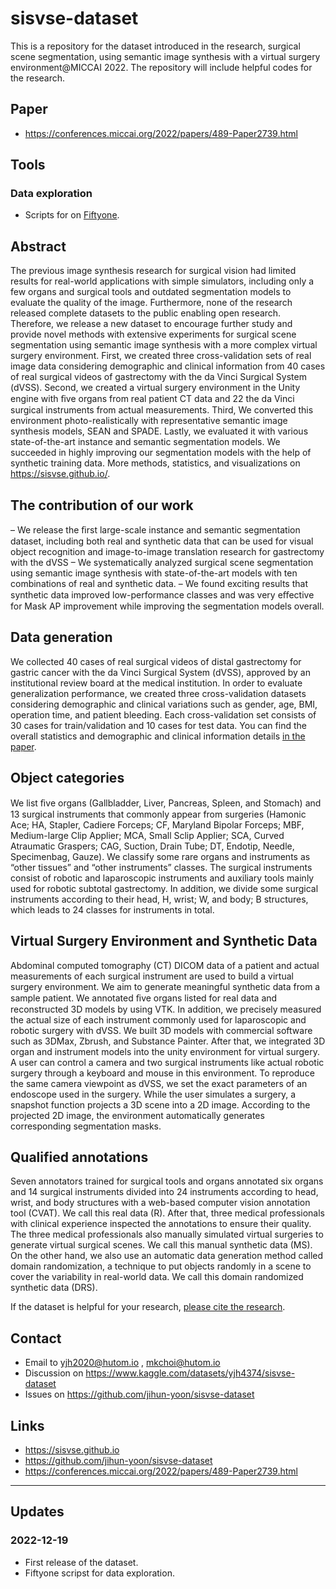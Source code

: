 # sisvse-dataset
This is a repository for the dataset introduced in the research, surgical scene segmentation, using semantic image synthesis with a virtual surgery environment@MICCAI 2022. The repository will include helpful codes for the research.

## Paper
- https://conferences.miccai.org/2022/papers/489-Paper2739.html

## Tools
### Data exploration
- Scripts for  on [Fiftyone](https://voxel51.com/docs/fiftyone/).

## Abstract
The previous image synthesis research for surgical vision had limited results for real-world applications with simple simulators, including only a few organs and surgical tools and outdated segmentation models to evaluate the quality of the image. Furthermore, none of the research released complete datasets to the public enabling open research. Therefore, we release a new dataset to encourage further study and provide novel methods with extensive experiments for surgical scene segmentation using semantic image synthesis with a more complex virtual surgery environment. First, we created three cross-validation sets of real image data considering demographic and clinical information from 40 cases of real surgical videos of gastrectomy with the da Vinci Surgical System (dVSS). Second, we created a virtual surgery environment in the Unity engine with ﬁve organs from real patient CT data and 22 the da Vinci surgical instruments from actual measurements. Third, We converted this environment photo-realistically with representative semantic image synthesis models, SEAN and SPADE. Lastly, we evaluated it with various state-of-the-art instance and semantic segmentation models. We succeeded in highly improving our segmentation models with the help of synthetic training data. More methods, statistics, and visualizations on https://sisvse.github.io/.

## The contribution of our work
 – We release the ﬁrst large-scale instance and semantic segmentation dataset, including both real and synthetic data that can be used for visual object recognition and image-to-image translation research for gastrectomy with the dVSS
 – We systematically analyzed surgical scene segmentation using semantic image synthesis with state-of-the-art models with ten combinations of real and synthetic data.
– We found exciting results that synthetic data improved low-performance classes and was very eﬀective for Mask AP improvement while improving the segmentation models overall.

## Data generation
We collected 40 cases of real surgical videos of distal gastrectomy for gastric cancer with the da Vinci Surgical System (dVSS), approved by an institutional review board at the medical institution. In order to evaluate generalization performance, we created three cross-validation datasets considering demographic and clinical variations such as gender, age, BMI, operation time, and patient bleeding. Each cross-validation set consists of 30 cases for train/validation and 10 cases for test data. You can find the overall statistics and demographic and clinical information details [in the paper](https://conferences.miccai.org/2022/papers/489-Paper2739.html).

## Object categories
We list ﬁve organs (Gallbladder, Liver, Pancreas, Spleen, and Stomach) and 13 surgical instruments that commonly appear from surgeries (Hamonic Ace; HA, Stapler, Cadiere Forceps; CF, Maryland Bipolar Forceps; MBF, Medium-large Clip Applier; MCA, Small Sclip Applier; SCA, Curved Atraumatic Graspers; CAG, Suction, Drain Tube; DT, Endotip, Needle, Specimenbag, Gauze). We classify some rare organs and instruments as “other tissues” and “other instruments” classes. The surgical instruments consist of robotic and laparoscopic instruments and auxiliary tools mainly used for robotic subtotal gastrectomy. In addition, we divide some surgical instruments according to their head, H, wrist; W, and body; B structures, which leads to 24 classes for instruments in total.

## Virtual Surgery Environment and Synthetic Data
Abdominal computed tomography (CT) DICOM data of a patient and actual measurements of each surgical instrument are used to build a virtual surgery environment. We aim to generate meaningful synthetic data from a sample patient. We annotated ﬁve organs listed for real data and reconstructed 3D models by using VTK. In addition, we precisely measured the actual size of each instrument commonly used for laparoscopic and robotic surgery with dVSS. We built 3D models with commercial software such as 3DMax, Zbrush, and Substance Painter. After that, we integrated 3D organ and instrument models into the unity environment for virtual surgery. A user can control a camera and two surgical instruments like actual robotic surgery through a keyboard and mouse in this environment. To reproduce the same camera viewpoint as dVSS, we set the exact parameters of an endoscope used in the surgery. While the user simulates a surgery, a snapshot function projects a 3D scene into a 2D image. According to the projected 2D image, the environment automatically generates corresponding segmentation masks.

## Qualified annotations
Seven annotators trained for surgical tools and organs annotated six organs and 14 surgical instruments divided into 24 instruments according to head, wrist, and body structures with a web-based computer vision annotation tool (CVAT). We call this real data (R). After that, three medical professionals with clinical experience inspected the annotations to ensure their quality. The three medical professionals also manually simulated virtual surgeries to generate virtual surgical scenes. We call this manual synthetic data (MS). On the other hand, we also use an automatic data generation method called domain randomization, a technique to put objects randomly in a scene to cover the variability in real-world data. We call this domain randomized synthetic data (DRS).

If the dataset is helpful for your research, [please cite the research](https://link.springer.com/chapter/10.1007/978-3-031-16449-1_53).

## Contact
- Email to yjh2020@hutom.io , mkchoi@hutom.io
- Discussion on https://www.kaggle.com/datasets/yjh4374/sisvse-dataset
- Issues on https://github.com/jihun-yoon/sisvse-dataset

## Links
- https://sisvse.github.io
- https://github.com/jihun-yoon/sisvse-dataset
- https://conferences.miccai.org/2022/papers/489-Paper2739.html

---

## Updates
### 2022-12-19
  - First release of the dataset.
  - Fiftyone scripst for data exploration.


